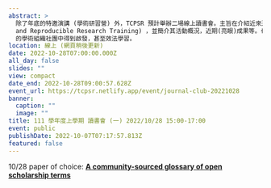 ```yaml
---
abstract: >
  除了年底的特邀演講 (學術研習營) 外，TCPSR 預計舉辦二場線上讀書會。主旨在介紹近來迅速竄起的 FORRT (Framework for Open
  and Reproducible Research Training) ，並簡介其活動概況，近期(亮眼)成果等。也希望台灣的學界能夠從此種 草根自發性
  的學術組織社團中得到啟發，甚至效法學習。
location: 線上 (網頁稍後更新)
date: 2022-10-28T07:00:00.000Z
all_day: false
slides: ""
view: compact
date_end: 2022-10-28T09:00:57.628Z
event_url: https://tcpsr.netlify.app/event/journal-club-20221028
banner:
  caption: ""
  image: ""
title: 111 學年度上學期 讀書會 (一) 2022/10/28 15:00-17:00
event: public
publishDate: 2022-10-07T07:17:57.813Z
featured: false
---
```

1﻿0/28 paper of choice: **[A community-sourced glossary of open scholarship terms](https://pubmed.ncbi.nlm.nih.gov/35190714/)**
